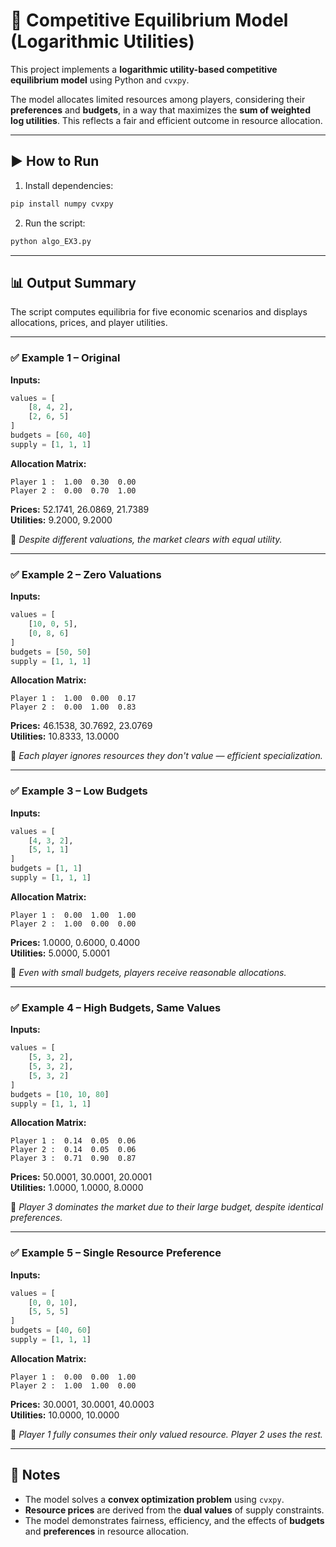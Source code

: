 # 🧮 Competitive Equilibrium Model (Logarithmic Utilities)

This project implements a **logarithmic utility-based competitive equilibrium model** using Python and `cvxpy`.

The model allocates limited resources among players, considering their **preferences** and **budgets**, in a way that maximizes the **sum of weighted log utilities**. This reflects a fair and efficient outcome in resource allocation.

---

## ▶️ How to Run

1. Install dependencies:
```bash
pip install numpy cvxpy
```

2. Run the script:
```bash
python algo_EX3.py
```

---

## 📊 Output Summary

The script computes equilibria for five economic scenarios and displays allocations, prices, and player utilities.

---

### ✅ Example 1 – Original

**Inputs:**
```python
values = [
    [8, 4, 2],
    [2, 6, 5]
]
budgets = [60, 40]
supply = [1, 1, 1]

```

**Allocation Matrix:**
```
Player 1 :  1.00  0.30  0.00  
Player 2 :  0.00  0.70  1.00
```

**Prices:** 52.1741, 26.0869, 21.7389  
**Utilities:** 9.2000, 9.2000

📌 *Despite different valuations, the market clears with equal utility.*

---

### ✅ Example 2 – Zero Valuations

**Inputs:**
```python
values = [
    [10, 0, 5],
    [0, 8, 6]
]
budgets = [50, 50]
supply = [1, 1, 1]

```

**Allocation Matrix:**
```
Player 1 :  1.00  0.00  0.17  
Player 2 :  0.00  1.00  0.83
```

**Prices:** 46.1538, 30.7692, 23.0769  
**Utilities:** 10.8333, 13.0000

📌 *Each player ignores resources they don't value — efficient specialization.*

---

### ✅ Example 3 – Low Budgets

**Inputs:**
```python
values = [
    [4, 3, 2],
    [5, 1, 1]
]
budgets = [1, 1]
supply = [1, 1, 1]

```

**Allocation Matrix:**
```
Player 1 :  0.00  1.00  1.00  
Player 2 :  1.00  0.00  0.00
```

**Prices:** 1.0000, 0.6000, 0.4000  
**Utilities:** 5.0000, 5.0001

📌 *Even with small budgets, players receive reasonable allocations.*

---

### ✅ Example 4 – High Budgets, Same Values

**Inputs:**
```python
values = [
    [5, 3, 2],
    [5, 3, 2],
    [5, 3, 2]
]
budgets = [10, 10, 80]
supply = [1, 1, 1]

```

**Allocation Matrix:**
```
Player 1 :  0.14  0.05  0.06  
Player 2 :  0.14  0.05  0.06  
Player 3 :  0.71  0.90  0.87
```

**Prices:** 50.0001, 30.0001, 20.0001  
**Utilities:** 1.0000, 1.0000, 8.0000

📌 *Player 3 dominates the market due to their large budget, despite identical preferences.*

---

### ✅ Example 5 – Single Resource Preference

**Inputs:**
```python
values = [
    [0, 0, 10],
    [5, 5, 5]
]
budgets = [40, 60]
supply = [1, 1, 1]

```

**Allocation Matrix:**
```
Player 1 :  0.00  0.00  1.00  
Player 2 :  1.00  1.00  0.00
```

**Prices:** 30.0001, 30.0001, 40.0003  
**Utilities:** 10.0000, 10.0000

📌 *Player 1 fully consumes their only valued resource. Player 2 uses the rest.*

---

## 🧠 Notes

- The model solves a **convex optimization problem** using `cvxpy`.
- **Resource prices** are derived from the **dual values** of supply constraints.
- The model demonstrates fairness, efficiency, and the effects of **budgets** and **preferences** in resource allocation.
